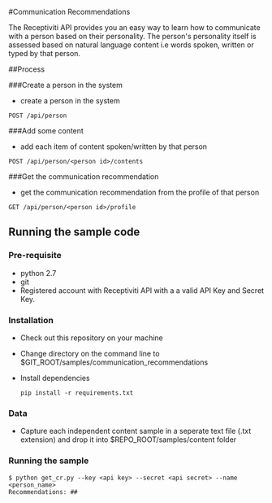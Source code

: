 #Communication Recommendations

The Receptiviti API provides you an easy way to learn how to communicate with a person based on their personality. The person's personality itself is assessed based on natural language content i.e words spoken, written or typed by that person. 


##Process

###Create a person in the system

  - create a person in the system

  ```POST /api/person```

###Add some content

  - add each item of content spoken/written by that person

  ```POST /api/person/<person id>/contents```

###Get the communication recommendation

  - get the communication recommendation from the profile of that person
  
  ```GET /api/person/<person id>/profile```


## Running the sample code

### Pre-requisite

  - python 2.7
  - git
  - Registered account with Receptiviti API with a a valid API Key and Secret Key. 

### Installation

  - Check out this repository on your machine
  - Change directory on the command line to $GIT_ROOT/samples/communication_recommendations
  - Install dependencies
  
     ```pip install -r requirements.txt```
  
### Data
  - Capture each independent content sample in a seperate text file (.txt extension) and drop it into $REPO_ROOT/samples/content folder
  
### Running the sample

```
$ python get_cr.py --key <api key> --secret <api secret> --name <person_name>
Recommendations: ##
```
